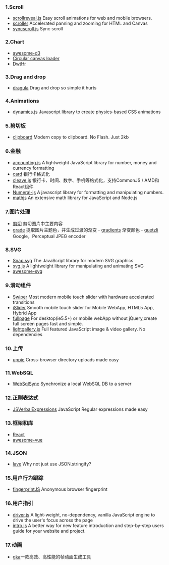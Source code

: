 ### 1.Scroll

* [scrollreveal.js](https://github.com/jlmakes/scrollreveal.js)
  Easy scroll animations for web and mobile browsers.
* [scroller](https://github.com/zynga/scroller)
  Accelerated panning and zooming for HTML and Canvas
* [syncscroll.js](https://github.com/asvd/syncscroll)
  Sync scroll

### 2.Chart

* [awesome-d3](https://github.com/wbkd/awesome-d3)
* [Circular canvas loader](http://codepen.io/pimskie/pen/rtijd)
* [DwtHr](http://codepen.io/ZetaHunter/pen/DwtHr)

### 3.Drag and drop

* [dragula](https://github.com/bevacqua/dragula)
  Drag and drop so simple it hurts

### 4.Animations

* [dynamics.js](https://github.com/michaelvillar/dynamics.js)
  Javascript library to create physics-based CSS animations

### 5.剪切板

* [clipboard](https://github.com/zenorocha/clipboard.js)
  Modern copy to clipboard. No Flash. Just 2kb

### 6.金融

* [accounting.js](https://github.com/openexchangerates/accounting.js)
  A lightweight JavaScript library for number, money and currency formatting
* [card](https://github.com/jessepollak/card)
  银行卡格式化
* [cleave.js](https://github.com/nosir/cleave.js)
  银行卡、时间、数字、手机等格式化，支持CommonJS / AMD和React组件
* [Numeral-js](https://github.com/adamwdraper/Numeral-js)
  A javascript library for formatting and manipulating numbers.
* [mathjs](https://github.com/josdejong/mathjs)
  An extensive math library for JavaScript and Node.js

### 7.图片处理

* [剪切](https://github.com/jwagner/smartcrop.js/)
  剪切图片中主要内容
* [grade](https://github.com/benhowdle89/grade)
  提取图片主题色，并生成过渡的渐变  -
  [gradients](https://github.com/sarcadass/granim.js)
  渐变颜色  -
  [guetzli](https://github.com/google/guetzli)
  Google，Perceptual JPEG encoder

### 8.SVG

* [Snap.svg](https://github.com/adobe-webplatform/Snap.svg)
  The JavaScript library for modern SVG graphics.
* [svg.js](http://svgjs.com/)
  A lightweight library for manipulating and animating SVG
* [awesome-svg](https://github.com/willianjusten/awesome-svg)

### 9.滑动组件

* [Swiper](https://github.com/nolimits4web/Swiper)
  Most modern mobile touch slider with hardware accelerated transitions
* [iSlider](https://github.com/peunzhang/iSlider)
  Smooth mobile touch slider for Mobile WebApp, HTML5 App, Hybrid App
* [fullpage](https://github.com/peunzhang/fullpage)
  For desktop\(ie5.5+\) or mobile webApp without jQuery,create full screen pages fast and simple.
* [lightgallery.js](https://github.com/sachinchoolur/lightgallery.js)
  Full featured JavaScript image 
  &
   video gallery. No dependencies

### 10.上传

* [uppie](https://github.com/silverwind/uppie)
  Cross-browser directory uploads made easy

### 11.WebSQL

* [WebSqlSync](https://github.com/orbitaloop/WebSqlSync)
  Synchronize a local WebSQL DB to a server

### 12.正则表达式

* [JSVerbalExpressions](https://github.com/VerbalExpressions/JSVerbalExpressions)
  JavaScript Regular expressions made easy

### 13.框架和库

* [React](https://github.com/nowgoant/fek/tree/master/react)
* [awesome-vue](https://github.com/vuejs/awesome-vue)

### 14.JSON

* [lave](https://github.com/jed/lave)
  Why not just use JSON.stringify?

### 15.用户行为跟踪

* [fingerprintJS](https://github.com/Valve/fingerprintJS)
  Anonymous browser fingerprint

### 16.用户指引

* [driver.js](https://github.com/kamranahmedse/driver.js)
  A light-weight, no-dependency, vanilla JavaScript engine to drive the user's focus across the page
* [intro.js](https://github.com/usablica/intro.js)
  A better way for new feature introduction and step-by-step users guide for your website and project.

### 17.动画

*    [gka](https://github.com/gkajs/gka)一款高效、高性能的帧动画生成工具



